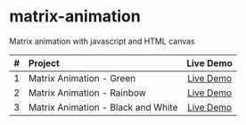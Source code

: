 # matrix-animation
Matrix animation with javascript and HTML canvas

| #  |       Project       | Live Demo |
|:--:|:--------------------|:---------:|
| 1  | Matrix Animation - Green | [Live Demo](https://aa-matrix-animation-green.netlify.app/) |
| 2  | Matrix Animation - Rainbow | [Live Demo](https://aa-matrix-animation-rainbow.netlify.app/) | 
| 3  | Matrix Animation - Black and White | [Live Demo](https://aa-matrix-animation-blackandwhite.netlify.app/) | 
